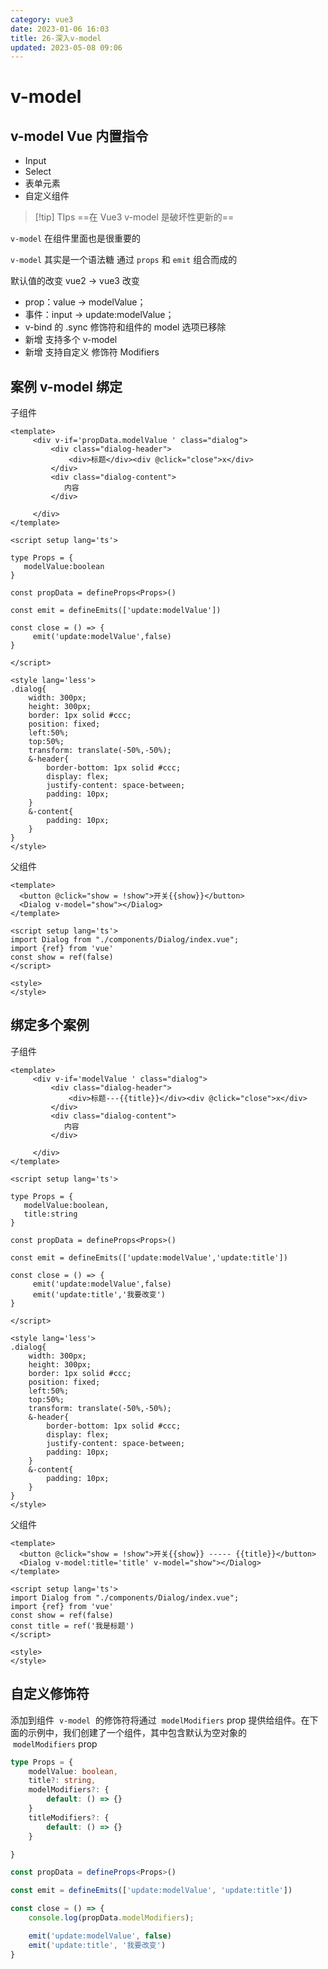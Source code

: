 ```yaml
---
category: vue3
date: 2023-01-06 16:03
title: 26-深入v-model
updated: 2023-05-08 09:06
---
```


# v-model

## v-model Vue 内置指令

- Input
- Select
- 表单元素
- 自定义组件

> [!tip] TIps
> ==在 Vue3 v-model 是破坏性更新的==

`v-model` 在组件里面也是很重要的

`v-model` 其实是一个语法糖 通过 `props` 和 `emit` 组合而成的

默认值的改变
vue2 → vue3 改变

- prop：value -> modelValue；
- 事件：input -> update:modelValue；
- v-bind 的 .sync 修饰符和组件的 model 选项已移除
- 新增 支持多个 v-model
- 新增 支持自定义 修饰符 Modifiers

## 案例 v-model 绑定

子组件

```vue
<template>
     <div v-if='propData.modelValue ' class="dialog">
         <div class="dialog-header">
             <div>标题</div><div @click="close">x</div>
         </div>
         <div class="dialog-content">
            内容
         </div>

     </div>
</template>

<script setup lang='ts'>

type Props = {
   modelValue:boolean
}

const propData = defineProps<Props>()

const emit = defineEmits(['update:modelValue'])

const close = () => {
     emit('update:modelValue',false)
}

</script>

<style lang='less'>
.dialog{
    width: 300px;
    height: 300px;
    border: 1px solid #ccc;
    position: fixed;
    left:50%;
    top:50%;
    transform: translate(-50%,-50%);
    &-header{
        border-bottom: 1px solid #ccc;
        display: flex;
        justify-content: space-between;
        padding: 10px;
    }
    &-content{
        padding: 10px;
    }
}
</style>
```

父组件

```vue
<template>
  <button @click="show = !show">开关{{show}}</button>
  <Dialog v-model="show"></Dialog>
</template>

<script setup lang='ts'>
import Dialog from "./components/Dialog/index.vue";
import {ref} from 'vue'
const show = ref(false)
</script>

<style>
</style>
```

## 绑定多个案例

子组件

```vue
<template>
     <div v-if='modelValue ' class="dialog">
         <div class="dialog-header">
             <div>标题---{{title}}</div><div @click="close">x</div>
         </div>
         <div class="dialog-content">
            内容
         </div>

     </div>
</template>

<script setup lang='ts'>

type Props = {
   modelValue:boolean,
   title:string
}

const propData = defineProps<Props>()

const emit = defineEmits(['update:modelValue','update:title'])

const close = () => {
     emit('update:modelValue',false)
     emit('update:title','我要改变')
}

</script>

<style lang='less'>
.dialog{
    width: 300px;
    height: 300px;
    border: 1px solid #ccc;
    position: fixed;
    left:50%;
    top:50%;
    transform: translate(-50%,-50%);
    &-header{
        border-bottom: 1px solid #ccc;
        display: flex;
        justify-content: space-between;
        padding: 10px;
    }
    &-content{
        padding: 10px;
    }
}
</style>
```

父组件

```vue
<template>
  <button @click="show = !show">开关{{show}} ----- {{title}}</button>
  <Dialog v-model:title='title' v-model="show"></Dialog>
</template>

<script setup lang='ts'>
import Dialog from "./components/Dialog/index.vue";
import {ref} from 'vue'
const show = ref(false)
const title = ref('我是标题')
</script>

<style>
</style>
```

## 自定义修饰符

添加到组件  `v-model`  的修饰符将通过  `modelModifiers` prop 提供给组件。在下面的示例中，我们创建了一个组件，其中包含默认为空对象的  `modelModifiers` prop

```ts
type Props = {
    modelValue: boolean,
    title?: string,
    modelModifiers?: {
        default: () => {}
    }
    titleModifiers?: {
        default: () => {}
    }

}

const propData = defineProps<Props>()

const emit = defineEmits(['update:modelValue', 'update:title'])

const close = () => {
    console.log(propData.modelModifiers);

    emit('update:modelValue', false)
    emit('update:title', '我要改变')
}
```